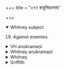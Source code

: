 +++
title = "०१९ शत्रुनिवारणम्"

+++
<details open><summary>Whitney subject</summary>

19. Against enemies.
</details>


<details><summary>VH anukramaṇī</summary>

शत्रुनिवारणम्।  
१-४ ब्रह्मा। ईश्वरः, (१ इन्द्रः, २ दैवीः मनुष्येषवः, ३ रुद्रः, ४ देवाः)।  
अनुष्टुप्, २ पुरस्ताद् बृहती, ३ पथ्यापङ्क्तिः।
</details>

<details><summary>Whitney anukramaṇī</summary>

[Brahman.—diśvaryam. ānuṣṭubham: 2. purastādbṛhatī; 3. pathyāpan̄kti.]
</details>



<details><summary>Whitney</summary>

### Comment
The hymn is found also in Pāipp. i. With the two that follow it (and others), it is reckoned by Kāuś. (14. 7) among the sāṃgrāmikāṇi or battle-hymns, or likewise (ib., note) to the aparājita ('unconquered') gaṇa; without them, but with vi. 13, it is used in several of the charms to ward off the effects of portents (104. 3; 105. 1; 113. 3). In Vāit. (9. 21), vs. 3 appears alone in the cāturmāsya or seasonal sacrifice, accompanying the release of the two puroḍāśa baskets.


### Translations
Translated: Weber, iv. 413; Griffith, i. 23; Bloomfield, 120, 262.—Cf. Bergaigne-Henry, Manuel, p. 134.
</details>

<details><summary>Griffith</summary>

A prayer for protection from arrows and for the punishment of enemies
</details>
